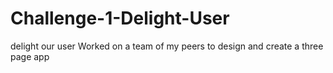 # Challenge-1-Delight-User
delight our user
Worked on a team of my peers to design and create a three page app
